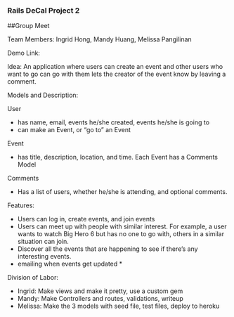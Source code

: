 ### Rails DeCal Project 2

##Group Meet

Team Members: Ingrid Hong, Mandy Huang, Melissa Pangilinan

Demo Link: 


Idea: An application where users can create an event and other users who want to go can go with them lets the creator of the event know by leaving a comment.


Models and Description:

User

- has name, email, events he/she created, events he/she is going to
- can make an Event, or “go to” an Event

Event

- has title, description, location, and time. Each Event has a Comments Model

Comments

- Has a list of users, whether he/she is attending, and optional comments.


Features:

- Users can log in, create events, and join events
- Users can meet up with people with similar interest. For example, a user wants to watch Big Hero 6 but has no one to go with, others in a similar situation can join.
- Discover all the events that are happening to see if there’s any interesting events.
- emailing when events get updated *


Division of Labor:

- Ingrid: Make views and make it pretty, use a custom gem
- Mandy: Make Controllers and routes, validations, writeup
- Melissa: Make the 3 models with seed file, test files, deploy to heroku


